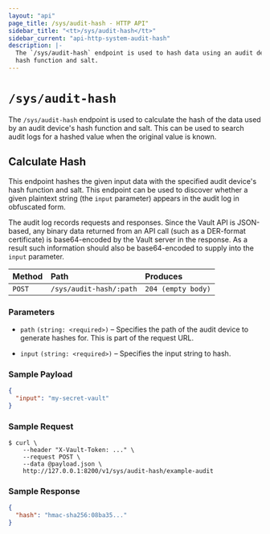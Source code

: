 ```yaml
---
layout: "api"
page_title: /sys/audit-hash - HTTP API"
sidebar_title: "<tt>/sys/audit-hash</tt>"
sidebar_current: "api-http-system-audit-hash"
description: |-
  The `/sys/audit-hash` endpoint is used to hash data using an audit device's
  hash function and salt.
---
```


# `/sys/audit-hash`

The `/sys/audit-hash` endpoint is used to calculate the hash of the data used by
an audit device's hash function and salt. This can be used to search audit logs
for a hashed value when the original value is known.

## Calculate Hash

This endpoint hashes the given input data with the specified audit device's
hash function and salt. This endpoint can be used to discover whether a given
plaintext string (the `input` parameter) appears in the audit log in obfuscated
form.

The audit log records requests and responses. Since the Vault API is JSON-based,
any binary data returned from an API call (such as a DER-format certificate) is
base64-encoded by the Vault server in the response. As a result such information
should also be base64-encoded to supply into the `input` parameter.

| Method   | Path                    | Produces               |
| :------- | :---------------------- | :--------------------- |
| `POST`   | `/sys/audit-hash/:path` | `204 (empty body)`     |

### Parameters

- `path` `(string: <required>)` – Specifies the path of the audit device to
  generate hashes for. This is part of the request URL.

- `input` `(string: <required>)` – Specifies the input string to hash.

### Sample Payload

```json
{
  "input": "my-secret-vault"
}
```

### Sample Request

```
$ curl \
    --header "X-Vault-Token: ..." \
    --request POST \
    --data @payload.json \
    http://127.0.0.1:8200/v1/sys/audit-hash/example-audit
```

### Sample Response

```json
{
  "hash": "hmac-sha256:08ba35..."
}
```

